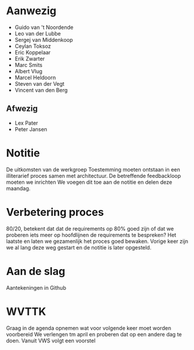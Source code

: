 # Aanwezig
- Guido van 't Noordende
- Leo van der Lubbe
- Sergej van Middenkoop
- Ceylan Toksoz
- Eric Koppelaar
- Erik Zwarter
- Marc Smits
- Albert Vlug
- Marcel Heldoorn
- Steven van der Vegt
- Vincent van den Berg

## Afwezig
- Lex Pater
- Peter Jansen

# Notitie
De uitkomsten van de werkgroep Toestemming moeten ontstaan in een illiterarief proces samen met architectuur. De betreffende feedbackloop moeten we inrichten
We voegen dit toe aan de notitie en delen deze maandag.

# Verbetering proces
80/20, betekent dat dat de requirements op 80% goed zijn of dat we proberen iets meer op hoofdlijnen de requirements te bespreken? 
Het laatste en laten we gezamenlijk het proces goed bewaken. Vorige keer zijn we al lang deze weg gestart en de notitie is later opgesteld.

# Aan de slag
Aantekeningen in Github

# WVTTK
Graag in de agenda opnemen wat voor volgende keer moet worden voorbereid
We verlengen tm april en proberen dat op een andere dag te doen. Vanuit VWS volgt een voorstel

